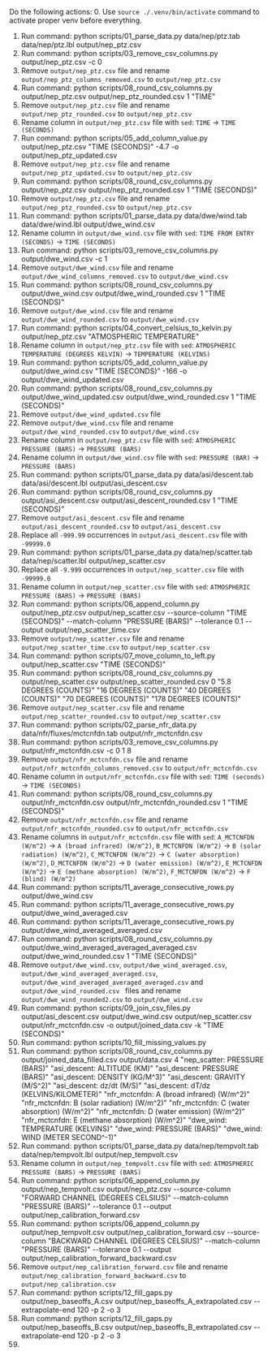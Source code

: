 Do the following actions:
0. Use `source ./.venv/bin/activate` command to activate proper venv before everything.
1. Run command: python scripts/01_parse_data.py data/nep/ptz.tab data/nep/ptz.lbl output/nep_ptz.csv
2. Run command: python scripts/03_remove_csv_columns.py output/nep_ptz.csv -c 0
3. Remove `output/nep_ptz.csv` file and rename `output/nep_ptz_columns_removed.csv` to `output/nep_ptz.csv`
4. Run command: python scripts/08_round_csv_columns.py output/nep_ptz.csv output/nep_ptz_rounded.csv 1 "TIME"
5. Remove `output/nep_ptz.csv` file and rename `output/nep_ptz_rounded.csv` to `output/nep_ptz.csv`
6. Rename column in `output/nep_ptz.csv` file with `sed`: `TIME` -> `TIME (SECONDS)`
7. Run command: python scripts/05_add_column_value.py output/nep_ptz.csv "TIME (SECONDS)" -4.7 -o output/nep_ptz_updated.csv
8. Remove `output/nep_ptz.csv` file and rename `output/nep_ptz_updated.csv` to `output/nep_ptz.csv`
9. Run command: python scripts/08_round_csv_columns.py output/nep_ptz.csv output/nep_ptz_rounded.csv 1 "TIME (SECONDS)"
10. Remove `output/nep_ptz.csv` file and rename `output/nep_ptz_rounded.csv` to `output/nep_ptz.csv`
11. Run command: python scripts/01_parse_data.py data/dwe/wind.tab data/dwe/wind.lbl output/dwe_wind.csv
12. Rename column in `output/dwe_wind.csv` file with `sed`: `TIME FROM ENTRY (SECONDS)` -> `TIME (SECONDS)`
13. Run command: python scripts/03_remove_csv_columns.py output/dwe_wind.csv -c 1
14. Remove `output/dwe_wind.csv` file and rename `output/dwe_wind_columns_removed.csv` to `output/dwe_wind.csv`
15. Run command: python scripts/08_round_csv_columns.py output/dwe_wind.csv output/dwe_wind_rounded.csv 1 "TIME (SECONDS)"
16. Remove `output/dwe_wind.csv` file and rename `output/dwe_wind_rounded.csv` to `output/dwe_wind.csv`
17. Run command: python scripts/04_convert_celsius_to_kelvin.py output/nep_ptz.csv "ATMOSPHERIC TEMPERATURE"
18. Rename column in `output/nep_ptz.csv` file with `sed`: `ATMOSPHERIC TEMPERATURE (DEGREES KELVIN)` -> `TEMPERATURE (KELVINS)`
19. Run command: python scripts/05_add_column_value.py output/dwe_wind.csv "TIME (SECONDS)" -166 -o output/dwe_wind_updated.csv
20. Run command: python scripts/08_round_csv_columns.py output/dwe_wind_updated.csv output/dwe_wind_rounded.csv 1 "TIME (SECONDS)"
21. Remove `output/dwe_wind_updated.csv` file
22. Remove `output/dwe_wind.csv` file and rename `output/dwe_wind_rounded.csv` to `output/dwe_wind.csv`
23. Rename column in `output/nep_ptz.csv` file with `sed`: `ATMOSPHERIC PRESSURE (BARS)` -> `PRESSURE (BARS)`
24. Rename column in `output/dwe_wind.csv` file with `sed`: `PRESSURE (BAR)` -> `PRESSURE (BARS)`
25. Run command: python scripts/01_parse_data.py data/asi/descent.tab data/asi/descent.lbl output/asi_descent.csv
26. Run command: python scripts/08_round_csv_columns.py output/asi_descent.csv output/asi_descent_rounded.csv 1 "TIME (SECONDS)"
27. Remove `output/asi_descent.csv` file and rename `output/asi_descent_rounded.csv` to `output/asi_descent.csv`
28. Replace all `-999.99` occurrences in `output/asi_descent.csv` file with `-99999.0`
29. Run command: python scripts/01_parse_data.py data/nep/scatter.tab data/nep/scatter.lbl output/nep_scatter.csv
30. Replace all `-9.999` occurrences in `output/nep_scatter.csv` file with `-99999.0`
31. Rename column in `output/nep_scatter.csv` file with `sed`: `ATMOSPHERIC PRESSURE (BARS)` -> `PRESSURE (BARS)`
32. Run command: python scripts/06_append_column.py output/nep_ptz.csv output/nep_scatter.csv --source-column "TIME (SECONDS)" --match-column "PRESSURE (BARS)" --tolerance 0.1 --output output/nep_scatter_time.csv
33. Remove `output/nep_scatter.csv` file and rename `output/nep_scatter_time.csv` to `output/nep_scatter.csv`
34. Run command: python scripts/07_move_column_to_left.py output/nep_scatter.csv "TIME (SECONDS)"
35. Run command: python scripts/08_round_csv_columns.py output/nep_scatter.csv output/nep_scatter_rounded.csv 0 "5.8 DEGREES (COUNTS)" "16 DEGREES (COUNTS)" "40 DEGREES (COUNTS)" "70 DEGREES (COUNTS)" "178 DEGREES (COUNTS)"
36. Remove `output/nep_scatter.csv` file and rename `output/nep_scatter_rounded.csv` to `output/nep_scatter.csv`
38. Run command: python scripts/02_parse_nfr_data.py data/nfr/fluxes/mctcnfdn.tab output/nfr_mctcnfdn.csv
39. Run command: python scripts/03_remove_csv_columns.py output/nfr_mctcnfdn.csv -c 0 1 8
40. Remove `output/nfr_mctcnfdn.csv` file and rename `output/nfr_mctcnfdn_columns_removed.csv` to `output/nfr_mctcnfdn.csv`
41. Rename column in `output/nfr_mctcnfdn.csv` file with `sed`: `TIME (seconds)` -> `TIME (SECONDS)`
42. Run command: python scripts/08_round_csv_columns.py output/nfr_mctcnfdn.csv output/nfr_mctcnfdn_rounded.csv 1 "TIME (SECONDS)"
43. Remove `output/nfr_mctcnfdn.csv` file and rename `output/nfr_mctcnfdn_rounded.csv` to `output/nfr_mctcnfdn.csv`
44. Rename columns in `output/nfr_mctcnfdn.csv` file with `sed`: `A_MCTCNFDN (W/m^2)` -> `A (broad infrared) (W/m^2)`, `B_MCTCNFDN (W/m^2)` -> `B (solar radiation) (W/m^2)`, `C_MCTCNFDN (W/m^2)` -> `C (water absorption) (W/m^2)`, `D_MCTCNFDN (W/m^2)` -> `D (water emission) (W/m^2)`, `E_MCTCNFDN (W/m^2)` -> `E (methane absorption) (W/m^2)`, `F_MCTCNFDN (W/m^2)` -> `F (blind) (W/m^2)`
45. Run command: python scripts/11_average_consecutive_rows.py output/dwe_wind.csv
46. Run command: python scripts/11_average_consecutive_rows.py output/dwe_wind_averaged.csv
47. Run command: python scripts/11_average_consecutive_rows.py output/dwe_wind_averaged_averaged.csv
48. Run command: python scripts/08_round_csv_columns.py output/dwe_wind_averaged_averaged_averaged.csv output/dwe_wind_rounded.csv 1 "TIME (SECONDS)"
49. Remove `output/dwe_wind.csv`, `output/dwe_wind_averaged.csv`, `output/dwe_wind_averaged_averaged.csv`, `output/dwe_wind_averaged_averaged_averaged.csv` and `output/dwe_wind_rounded.csv ` files and rename `output/dwe_wind_rounded2.csv` to `output/dwe_wind.csv`
50. Run command: python scripts/09_join_csv_files.py output/asi_descent.csv output/dwe_wind.csv output/nep_scatter.csv output/nfr_mctcnfdn.csv -o output/joined_data.csv -k "TIME (SECONDS)"
51. Run command: python scripts/10_fill_missing_values.py
52. Run command: python scripts/08_round_csv_columns.py output/joined_data_filled.csv output/data.csv 4 "nep_scatter: PRESSURE (BARS)" "asi_descent: ALTITUDE (KM)" "asi_descent: PRESSURE (BARS)" "asi_descent: DENSITY (KG/M^3)" "asi_descent: GRAVITY (M/S^2)" "asi_descent: dz/dt (M/S)" "asi_descent: dT/dz (KELVINS/KILOMETER)" "nfr_mctcnfdn: A (broad infrared) (W/m^2)" "nfr_mctcnfdn: B (solar radiation) (W/m^2)" "nfr_mctcnfdn: C (water absorption) (W/m^2)" "nfr_mctcnfdn: D (water emission) (W/m^2)" "nfr_mctcnfdn: E (methane absorption) (W/m^2)" "dwe_wind: TEMPERATURE (KELVINS)" "dwe_wind: PRESSURE (BARS)" "dwe_wind: WIND (METER SECOND^-1)"
53. Run command: python scripts/01_parse_data.py data/nep/tempvolt.tab data/nep/tempvolt.lbl output/nep_tempvolt.csv
54. Rename column in `output/nep_tempvolt.csv` file with `sed`: `ATMOSPHERIC PRESSURE (BARS)` -> `PRESSURE (BARS)`
55. Run command: python scripts/06_append_column.py output/nep_tempvolt.csv output/nep_ptz.csv --source-column "FORWARD CHANNEL (DEGREES CELSIUS)" --match-column "PRESSURE (BARS)" --tolerance 0.1 --output output/nep_calibration_forward.csv
56. Run command: python scripts/06_append_column.py output/nep_tempvolt.csv output/nep_calibration_forward.csv --source-column "BACKWARD CHANNEL (DEGREES CELSIUS)" --match-column "PRESSURE (BARS)" --tolerance 0.1 --output output/nep_calibration_forward_backward.csv
57. Remove `output/nep_calibration_forward.csv` file and rename `output/nep_calibration_forward_backward.csv` to `output/nep_calibration.csv`
58. Run command: python scripts/12_fill_gaps.py output/nep_baseoffs_A.csv output/nep_baseoffs_A_extrapolated.csv --extrapolate-end 120 -p 2 -o 3
59. Run command: python scripts/12_fill_gaps.py output/nep_baseoffs_B.csv output/nep_baseoffs_B_extrapolated.csv --extrapolate-end 120 -p 2 -o 3
60.